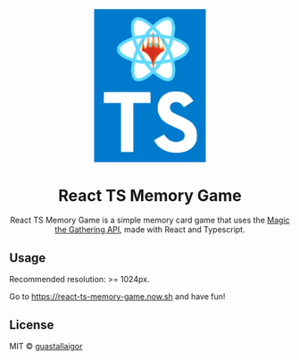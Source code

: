 <div align="center">
  <img src="./public/logomemorygame1.png" width="200px">
  <h1>React TS Memory Game</h1>
</div>

<p align="center">
  React TS Memory Game is a simple memory card game that uses the <a href="https://docs.magicthegathering.io" target="_blank">Magic the Gathering API</a>, made with React and Typescript.
</p>

## Usage

Recommended resolution: >= 1024px.

Go to https://react-ts-memory-game.now.sh and have fun!

## License

MIT © [guastallaigor](https://github.com/guastallaigor/react-ts-memory-game/blob/master/LICENSE)
